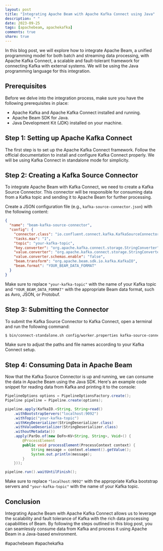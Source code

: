 ```yaml
---
layout: post
title: "Integrating Apache Beam with Apache Kafka Connect using Java"
description: " "
date: 2023-09-25
tags: [apachebeam, apachekafka]
comments: true
share: true
---
```


In this blog post, we will explore how to integrate Apache Beam, a unified programming model for both batch and streaming data processing, with Apache Kafka Connect, a scalable and fault-tolerant framework for connecting Kafka with external systems. We will be using the Java programming language for this integration.

## Prerequisites

Before we delve into the integration process, make sure you have the following prerequisites in place:

- Apache Kafka and Apache Kafka Connect installed and running.
- Apache Beam SDK for Java.
- Java Development Kit (JDK) installed on your machine.

## Step 1: Setting up Apache Kafka Connect

The first step is to set up the Apache Kafka Connect framework. Follow the official documentation to install and configure Kafka Connect properly. We will be using Kafka Connect in standalone mode for simplicity.

## Step 2: Creating a Kafka Source Connector

To integrate Apache Beam with Kafka Connect, we need to create a Kafka Source Connector. This connector will be responsible for consuming data from a Kafka topic and sending it to Apache Beam for further processing.

Create a JSON configuration file (e.g., `kafka-source-connector.json`) with the following content:

```json
{
  "name": "beam-kafka-source-connector",
  "config": {
    "connector.class": "io.confluent.connect.kafka.KafkaSourceConnector",
    "tasks.max": "1",
    "topic": "your-kafka-topic",
    "key.converter": "org.apache.kafka.connect.storage.StringConverter",
    "value.converter": "org.apache.kafka.connect.storage.StringConverter",
    "value.converter.schemas.enable": "false",
    "beam.transform": "org.apache.beam.sdk.io.kafka.KafkaIO",
    "beam.format": "YOUR_BEAM_DATA_FORMAT"
  }
}
```

Make sure to replace `"your-kafka-topic"` with the name of your Kafka topic and `"YOUR_BEAM_DATA_FORMAT"` with the appropriate Beam data format, such as Avro, JSON, or Protobuf.

## Step 3: Submitting the Connector

To submit the Kafka Source Connector to Kafka Connect, open a terminal and run the following command:

```bash
$ bin/connect-standalone.sh config/worker.properties kafka-source-connector.json
```

Make sure to adjust the paths and file names according to your Kafka Connect setup.

## Step 4: Consuming Data in Apache Beam

Now that the Kafka Source Connector is up and running, we can consume the data in Apache Beam using the Java SDK. Here's an example code snippet for reading data from Kafka and printing it to the console:

```java
PipelineOptions options = PipelineOptionsFactory.create();
Pipeline pipeline = Pipeline.create(options);

pipeline.apply(KafkaIO.<String, String>read()
    .withBootstrapServers("localhost:9092")
    .withTopic("your-kafka-topic")
    .withKeyDeserializer(StringDeserializer.class)
    .withValueDeserializer(StringDeserializer.class)
    .withoutMetadata())
    .apply(ParDo.of(new DoFn<KV<String, String>, Void>() {
        @ProcessElement
        public void processElement(ProcessContext context) {
            String message = context.element().getValue();
            System.out.println(message);
        }
    }));

pipeline.run().waitUntilFinish();
```

Make sure to replace `"localhost:9092"` with the appropriate Kafka bootstrap servers and `"your-kafka-topic"` with the name of your Kafka topic.

## Conclusion

Integrating Apache Beam with Apache Kafka Connect allows us to leverage the scalability and fault tolerance of Kafka with the rich data processing capabilities of Beam. By following the steps outlined in this blog post, you can seamlessly consume data from Kafka and process it using Apache Beam in a Java-based environment.

#apachebeam #apachekafka